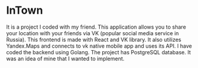 # InTown
It is a project I coded with my friend.
This application allows you to share your location with your friends via VK (popular social media service in Russia).
This frontend is made with React and VK library. It also utilizes Yandex.Maps and connects to vk native mobile app and uses its API.
I have coded the backend using Golang. The project has PostgreSQL database.
It was an idea of mine that I wanted to implement.
